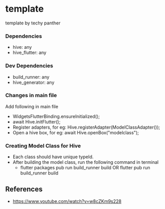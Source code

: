 # template

template by techy panther

### Dependencies
- hive: any 
- hive_flutter: any
### Dev Dependencies
- build_runner: any 
- hive_generator: any

### Changes in main file

Add following in main file
- WidgetsFlutterBinding.ensureInitialized();
- await Hive.initFlutter();
- Register adapters, for eg: Hive.registerAdapter(ModelClassAdapter());
- Open a hive box, for eg: await Hive.openBox<ModelClass>("modelclass");

### Creating Model Class for Hive
- Each class should have unique typeId.
- After building the model class, run the following command in terminal
  - flutter packages pub run build_runner build OR flutter pub run build_runner build 

## References
- https://www.youtube.com/watch?v=w8cZKm9s228